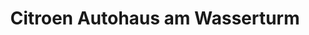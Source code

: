 ---
title: "Citroen Autohaus am Wasserturm"
url: /hoyerswerda/citroen-autohaus-am-wasserturm/
shop: Autohaus
---